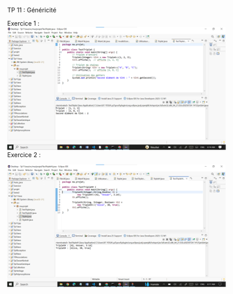 TP 11 : Généricité


Exercice 1 :
![image alt](https://github.com/laouysalma/Tp11Java/blob/main/Ex1.png?raw=true)
Exercice 2 :

![image alt](https://github.com/laouysalma/Tp11Java/blob/main/Ex2.png?raw=true)
